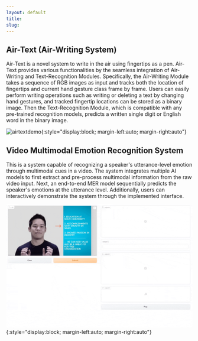 ```yaml
---
layout: default
title:
slug:
---
```


## Air-Text (Air-Writing System)
Air-Text is a novel system to write in the air using fingertips as a pen. Air-Text provides various functionalities by the seamless integration of Air-Writing and Text-Recognition Modules. Specifically, the Air-Writing Module takes a sequence of RGB images as input and tracks both the location of fingertips and current hand gesture class frame by frame. Users can easily perform writing operations such as writing or deleting a text by changing hand gestures, and tracked fingertip locations can be stored as a binary image. Then the Text-Recognition Module, which is compatible with any pre-trained recognition models, predicts a written single digit or English word in the binary image.

![airtextdemo](assets/img/airtextdemo.gif){:style="display:block; margin-left:auto; margin-right:auto"}

## Video Multimodal Emotion Recognition System
This is a system capable of recognizing a speaker's utterance-level emotion through multimodal cues in a video. The system integrates multiple AI models to first extract and pre-process multimodal information from the raw video input. Next, an end-to-end MER model sequentially predicts the speaker's emotions at the utterance level. Additionally, users can interactively demonstrate the system through the implemented interface.

![vmerdemo](assets/img/vmer.gif){:style="display:block; margin-left:auto; margin-right:auto"}

<br />